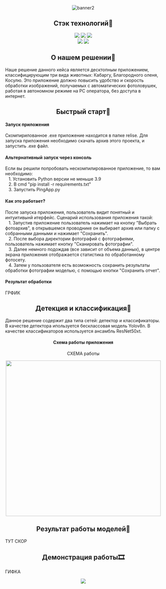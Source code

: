 <div align="center">
  <img src="https://i.ibb.co/N9Sk9WX/baner2.png" alt="banner2" border="0" /></a>
</div>

## <div align="center">Стэк технологий📑</div>
<div align="center">
  <a href="https://www.python.org/doc/"><img src="https://img.shields.io/badge/python-3670A0?style=for-the-badge&logo=python&logoColor=ffdd54"></a>
  <a href="https://pytorch.org/docs/stable/index.html"><img src="https://img.shields.io/badge/PyTorch-%23EE4C2C.svg?style=for-the-badge&logo=PyTorch&logoColor=white"></a>
  <a href="https://opencv.github.io/cvat/docs/"><img src="https://img.shields.io/badge/opencv-%23white.svg?style=for-the-badge&logo=opencv&logoColor=white"></a>
  <br>
  <a href="https://github.com/ultralytics/ultralytics?tab=readme-ov-file"><img src="https://img.shields.io/badge/Ultralytics-YOLOv8-purple.svg"></a>
  <a href="https://github.com/kivy/kivy"><img src="https://img.shields.io/badge/Kivy-cross platform GUI-green.svg"></a>
</div>

## <div align="center">О нашем решении📝</div>
<p>
Наше решение данного кейса является десктопным приложением, классифицирующим три вида животных: Кабаргу, Благородного оленя, Косулю.
Это приложение должно повысить удобство и скорость обработки изображений, получаемых с автоматических фотоловушек, работая в автономном режиме на PC оператора, без доступа в интернет. 
</p>

## <div align="center">Быстрый старт🎢</div>

####  Запуск приложения
<p>
  Скомпирилованное .exe приложение находится в папке relise. Для запуска приложения необходимо скачать архив этого проекта, и запустить .exe файл.
</p>
  
####  Альтернативный запуск через консоль
<p>
  Если вы решили попробовать нескомпилированное приложение, то вам необходимо:<br>
  &ensp; 1. Установить Python версии не меньше 3.9<br>
  &ensp; 2. В cmd "pip install -r requirements.txt"<br>
  &ensp; 3. Запустить PingApp.py<br>
</p>

#### Как это работает?
<p>
  После запуска приложения, пользователь видит понятный и интуитивынй итерфейс. Сценарий использования приложения такой:<br>
  &ensp; 1. Запустив приложение пользователь нажимает на кнопку "Выбрать фотоархив", в открывшемся проводнике он выбирает архив или папку с собранными данными и нажимает "Сохранить".<br>
  &ensp; 2. После выбора директории фотографий с фотографиями, пользователь нажимает кнопку "Сканировать фотографии".<br>
  &ensp; 3. Далее немного подождав (все зависит от объема данных), в центре экрана приложения отображается статистика по обработанному фотосету.<br>
  &ensp; 4. Затем у пользователя есть возможность сохранить результаты обработки фотографии моделью, с помощью кнопки "Сохранить отчет".
</p> 

#### Результат обработки
<p>
  ГРФИК
</p> 
</details>

## <div align="center">Детекция и классификация📸</div>
<p>
  Данное решение содержит два типа сетей: детектор и классификаторы.
  В качестве детектора ипользуется бесклассовая модель Yolov8n.
  В качестве классификаторов используется ансамбль ResNet50xt.
</p>
<div align="center">

  #### Схема работы приложения
  <p>
    СХЕМА работы
  </p>
  <img src="" width="500" height="500"/>
</div>

## <div align="center">Результат работы моделей🔮</div>
<p>
  ТУТ СКОР
</p>

## <div align="center">Демонстрация работы🎞</div>
<p>
  ГИФКА
</p>

<div align="center">
  <img src="res/expl.gif" border="0" /></a>
</div>
